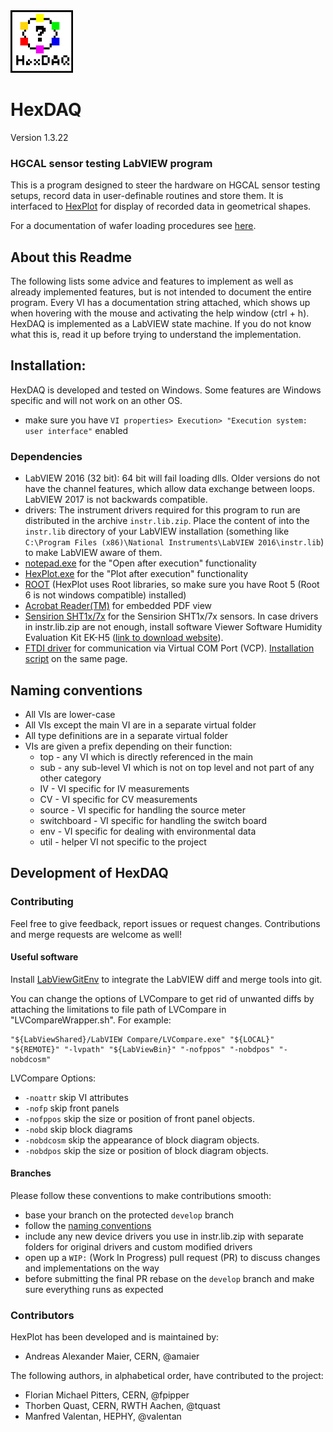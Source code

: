 <img src="img/logo_small.png" width="100">


# HexDAQ

Version 1.3.22

###  HGCAL sensor testing LabVIEW program

This is a program designed to steer the hardware on HGCAL sensor testing setups, record data in user-definable routines and store them. It is interfaced to [HexPlot](https://gitlab.cern.ch/CLICdp/HGCAL/HGCAL_sensor_analysis) for display of recorded data in geometrical shapes.

For a documentation of wafer loading procedures see [here](info/wafer_loading.md).



## About this Readme
The following lists some advice and features to implement as well as already implemented features, but is not intended to document the entire program. Every VI has a documentation string attached, which shows up when hovering with the mouse and activating the help window (ctrl + h). HexDAQ is implemented as a LabVIEW state machine. If you do not know what this is, read it up before trying to understand the implementation.




## Installation:

HexDAQ is developed and tested on Windows. Some features are Windows specific and will not work on an other OS.
* make sure you have `VI properties> Execution> "Execution system: user interface"` enabled

### Dependencies
* LabVIEW 2016 (32 bit): 64 bit will fail loading dlls. Older versions do not have the channel features, which allow data exchange between loops. LabVIEW 2017 is not backwards compatible.
* drivers: The instrument drivers required for this program to run are distributed in the archive `instr.lib.zip`. Place the content of into the `instr.lib` directory of your LabVIEW installation (something like `C:\Program Files (x86)\National Instruments\LabVIEW 2016\instr.lib`) to make LabVIEW aware of them.
* [notepad.exe](https://notepad-plus-plus.org) for the "Open after execution" functionality
* [HexPlot.exe](https://gitlab.cern.ch/CLICdp/HGCAL/HGCAL_sensor_analysis) for the "Plot after execution" functionality
* [ROOT](https://root.cern.ch/building-root) (HexPlot uses Root libraries, so make sure you have Root 5 (Root 6 is not windows compatible) installed)
* [Acrobat Reader(TM)](https://get.adobe.com/reader/) for embedded PDF view
* [Sensirion SHT1x/7x](https://www.digikey.com/en/product-highlight/s/sensirion/ek-h5-eval-kits) for the Sensirion SHT1x/7x sensors. In case drivers in instr.lib.zip are not enough, install software Viewer Software Humidity Evaluation Kit EK-H5 ([link to download website](https://www.sensirion.com/en/environmental-sensors/humidity-sensors/evaluation-kits-ek-h5/)).
* [FTDI driver](http://www.ftdichip.com/Drivers/D2XX.htm) for communication via Virtual COM Port (VCP). [Installation script](http://www.ftdichip.com/Drivers/CDM/CDM21228_Setup.zip) on the same page.



## Naming conventions
* All VIs are lower-case
* All VIs except the main VI are in a separate virtual folder
* All type definitions are in a separate virtual folder
* VIs are given a prefix depending on their function:
  * top - any VI which is directly referenced in the main
  * sub - any sub-level VI which is not on top level and not part of any other category
  * IV - VI specific for IV measurements
  * CV - VI specific for CV measurements
  * source - VI specific for handling the source meter
  * switchboard - VI specific for handling the switch board
  * env - VI specific for dealing with environmental data
  * util - helper VI not specific to the project




## Development of HexDAQ

### Contributing
Feel free to give feedback, report issues or request changes. Contributions and merge requests are welcome as well!

#### Useful software
Install [LabViewGitEnv](https://github.com/joerg/LabViewGitEnv) to integrate the LabVIEW diff and merge tools into git. 

You can change the options of LVCompare to get rid of unwanted diffs by attaching the limitations to file path of LVCompare in "LVCompareWrapper.sh". 
For example:
```
"${LabViewShared}/LabVIEW Compare/LVCompare.exe" "${LOCAL}" "${REMOTE}" "-lvpath" "${LabViewBin}" "-nofppos" "-nobdpos" "-nobdcosm"
```
LVCompare Options:
* `-noattr` skip VI attributes
* `-nofp` skip front panels
* `-nofppos` skip the size or position of front panel objects.
* `-nobd` skip block diagrams
* `-nobdcosm` skip the appearance of block diagram objects.
* `-nobdpos` skip the size or position of block diagram objects.


#### Branches
Please follow these conventions to make contributions smooth:
* base your branch on the protected `develop` branch
* follow the [naming conventions](#naming-conventions)
* include any new device drivers you use in instr.lib.zip with separate folders for original drivers and custom modified drivers
* open up a `WIP:` (Work In Progress) pull request (PR) to discuss changes and implementations on the way
* before submitting the final PR rebase on the `develop` branch and make sure everything runs as expected

### Contributors
HexPlot has been developed and is maintained by:

* Andreas Alexander Maier, CERN, @amaier

The following authors, in alphabetical order, have contributed to the project:

* Florian Michael Pitters, CERN, @fpipper
* Thorben Quast, CERN, RWTH Aachen, @tquast
* Manfred Valentan, HEPHY, @valentan


